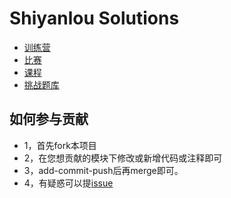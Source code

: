 # Shiyanlou Solutions  

- [训练营](./bootcamp)  
- [比赛](./contests)  
- [课程](./courses)  
- [挑战题库](./challenges)  

## 如何参与贡献  

- 1，首先fork本项目  
- 2，在您想贡献的模块下修改或新增代码或注释即可  
- 3，add-commit-push后再merge即可。  
- 4，有疑惑可以提[issue](https://github.com/OctopusLian/shiyanlou-solutions/issues)  

